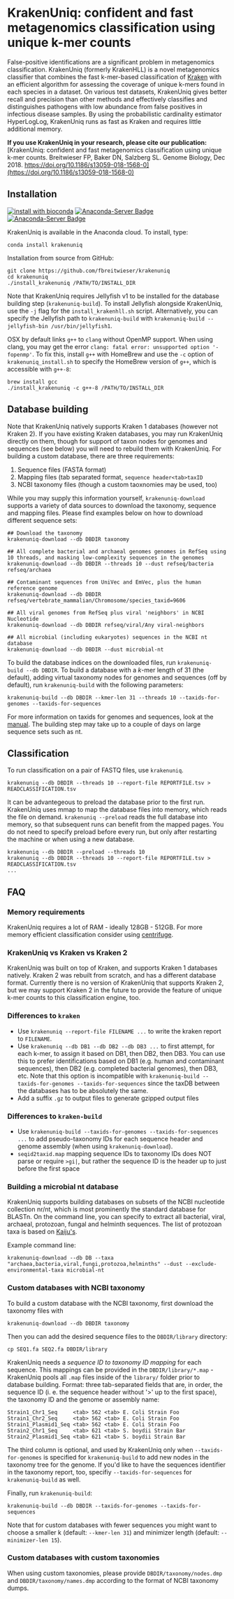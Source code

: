 KrakenUniq: confident and fast metagenomics classification using unique k-mer counts
===============================================

False-positive identifications are a significant problem in metagenomics classification. KrakenUniq (formerly KrakenHLL) is a novel metagenomics classifier that combines the fast k-mer-based classification of [Kraken](https://github.com/DerrickWood/kraken) with an efficient algorithm for assessing the coverage of unique k-mers found in each species in a dataset. On various test datasets, KrakenUniq gives better recall and precision than other methods and effectively classifies and distinguishes pathogens with low abundance from false positives in infectious disease samples. By using the probabilistic cardinality estimator HyperLogLog, KrakenUniq runs as fast as Kraken and requires little additional memory. 

**If you use KrakenUniq in your research, please cite our publication:** [KrakenUniq: confident and fast metagenomics classification using unique k-mer counts. Breitwieser FP, Baker DN, Salzberg SL. Genome Biology, Dec 2018. https://doi.org/10.1186/s13059-018-1568-0](https://doi.org/10.1186/s13059-018-1568-0)

## Installation
[![install with bioconda](https://img.shields.io/badge/install%20with-bioconda-brightgreen.svg?style=flat-square)](http://bioconda.github.io/recipes/krakenuniq/README.html)
[![Anaconda-Server Badge](https://anaconda.org/bioconda/krakenuniq/badges/latest_release_date.svg)](https://anaconda.org/bioconda/krakenuniq)
[![Anaconda-Server Badge](https://anaconda.org/bioconda/krakenuniq/badges/platforms.svg)](https://anaconda.org/bioconda/krakenuniq)

KrakenUniq is available in the Anaconda cloud. To install, type:

```
conda install krakenuniq
```

Installation from source from GitHub:
```
git clone https://github.com/fbreitwieser/krakenuniq
cd krakenuniq
./install_krakenuniq /PATH/TO/INSTALL_DIR
```

Note that KrakenUniq requires Jellyfish v1 to be installed for the database building step (`krakenuniq-build`). To install Jellyfish alongside KrakenUniq, use the `-j` flag for the `install_krakenhll.sh` script. Alternatively, you can specify the Jellyfish path to `krakenuniq-build` with `krakenuniq-build --jellyfish-bin /usr/bin/jellyfish1`.

OSX by default links `g++` to `clang` without OpenMP support. When using clang, you may get the error `clang: fatal error: unsupported option '-fopenmp'`. To fix this, install `g++` with HomeBrew and use the `-c` option of `krakenuniq_install.sh` to specify the HomeBrew version of `g++`, which is accessible with `g++-8`: 
``` 
brew install gcc
./install_krakenuniq -c g++-8 /PATH/TO/INSTALL_DIR
```

## Database building

Note that KrakenUniq natively supports Kraken 1 databases (however not Kraken 2). If you have existing Kraken databases, you may run KrakenUniq directly on them, though for support of taxon nodes for genomes and sequences (see below) you will need to rebuild them with KrakenUniq. For building a custom database, there are three requirements:

1. Sequence files (FASTA format)
2. Mapping files (tab separated format, `sequence header<tab>taxID`
3. NCBI taxonomy files (though a custom taoxnomies may be used, too)

While you may supply this information yourself, `krakenuniq-download` supports a variety of data sources to download the taxonomy, sequence and mapping files. Please find examples below on how to download different sequence sets:

```
## Download the taxonomy
krakenuniq-download --db DBDIR taxonomy

## All complete bacterial and archaeal genomes genomes in RefSeq using 10 threads, and masking low-complexity sequences in the genomes
krakenuniq-download --db DBDIR --threads 10 --dust refseq/bacteria refseq/archaea

## Contaminant sequences from UniVec and EmVec, plus the human reference genome
krakenuniq-download --db DBDIR refseq/vertebrate_mammalian/Chromosome/species_taxid=9606

## All viral genomes from RefSeq plus viral 'neighbors' in NCBI Nucleotide
krakenuniq-download --db DBDIR refseq/viral/Any viral-neighbors

## All microbial (including eukaryotes) sequences in the NCBI nt database
krakenuniq-download --db DBDIR --dust microbial-nt
```

To build the database indices on the downloaded files, run `krakenuniq-build --db DBDIR`.  To build a database with a *k*-mer length of 31 (the default), adding virtual taxonomy nodes for genomes and sequences (off by default), run `krakenuniq-build` with the following parameters:
```
krakenuniq-build --db DBDIR --kmer-len 31 --threads 10 --taxids-for-genomes --taxids-for-sequences

```

For more information on taxids for genomes and sequences, look at the [manual](MANUAL.md). The building step may take up to a couple of days on large sequence sets such as nt.

## Classification

To run classification on a pair of FASTQ files, use `krakenuniq`.

```
krakenuniq --db DBDIR --threads 10 --report-file REPORTFILE.tsv > READCLASSIFICATION.tsv
```

It can be advantegeous to preload the database prior to the first run. KrakenUniq uses mmap to map the database files into memory, which reads the file on demand. `krakenuniq --preload` reads the full database into memory, so that subsequent runs can benefit from the mapped pages. You do not need to specify preload before every run, but only after restarting the machine or when using a new database.

```
krakenuniq --db DBDIR --preload --threads 10
krakenuniq --db DBDIR --threads 10 --report-file REPORTFILE.tsv > READCLASSIFICATION.tsv
...
```


## FAQ

### Memory requirements

KrakenUniq requires a lot of RAM - ideally 128GB - 512GB. For more memory efficient classification consider using [centrifuge](https://github.com/infphilo/centrifuge).

### KrakenUniq vs Kraken vs Kraken 2

KrakenUniq was built on top of Kraken, and supports Kraken 1 databases natively. Kraken 2 was rebuilt from scratch, and has a different database format. Currently there is no version of KrakenUniq that supports Kraken 2, but we may support Kraken 2 in the future to provide the feature of unique k-mer counts to this classification engine, too.

### Differences to `kraken`
 - Use `krakenuniq --report-file FILENAME ...` to write the kraken report to `FILENAME`.
 - Use `krakenuniq --db DB1 --db DB2 --db DB3 ...` to first attempt, for each k-mer, to assign it based on DB1, then DB2, then DB3. You can use this to prefer identifications based on DB1 (e.g. human and contaminant sequences), then DB2 (e.g. completed bacterial genomes), then DB3, etc. Note that this option is incompatible with `krakenuniq-build --taxids-for-genomes --taxids-for-sequences` since the taxDB between the databases has to be absolutely the same.
 - Add a suffix `.gz` to output files to generate gzipped output files

### Differences to `kraken-build`
 - Use `krakenuniq-build --taxids-for-genomes --taxids-for-sequences ...` to add pseudo-taxonomy IDs for each sequence header and genome assembly (when using `krakenuniq-download`). 
 - `seqid2taxid.map` mapping sequence IDs to taxonomy IDs does NOT parse or require `>gi|`, but rather the sequence ID is the header up to just before the first space
 
### Building a microbial nt database

KrakenUniq supports building databases on subsets of the NCBI nucleotide collection nr/nt, which is most prominently the standard database for BLASTn. On the command line, you can specify to extract all bacterial, viral, archaeal, protozoan, fungal and helminth sequences. The list of protozoan taxa is based on [Kaiju's](https://raw.githubusercontent.com/bioinformatics-centre/kaiju/master/util/taxonlist.tsv).

Example command line:
```
krakenuniq-download --db DB --taxa "archaea,bacteria,viral,fungi,protozoa,helminths" --dust --exclude-environmental-taxa microbial-nt
```


### Custom databases with NCBI taxonomy
To build a custom database with the NCBI taxonomy, first download the taxonomy files with
```
krakenuniq-download --db DBDIR taxonomy
```
Then you can add the desired sequence files to the `DBDIR/library` directory:
```
cp SEQ1.fa SEQ2.fa DBDIR/library
```
KrakenUniq needs a _sequence ID to taxonomy ID mapping_ for each sequence. This mappings can be provided in the `DBDIR/library/*.map` - KrakenUniq pools all `.map` files inside of the `library/` folder prior to database building. Format: three tab-separated fields that are, in order, the sequence ID (i. e. the sequence header without '>' up to the first space), the taxonomy ID and the genome or assembly name:
```
Strain1_Chr1_Seq     <tab> 562 <tab> E. Coli Strain Foo
Strain1_Chr2_Seq     <tab> 562 <tab> E. Coli Strain Foo
Strain1_Plasmid1_Seq <tab> 562 <tab> E. Coli Strain Foo
Strain2_Chr1_Seq     <tab> 621 <tab> S. boydii Strain Bar
Strain2_Plasmid1_Seq <tab> 621 <tab> S. boydii Strain Bar
```
The third column is optional, and used by KrakenUniq only when `--taxids-for-genomes` is specified for `krakenuniq-build` to add new nodes in the taxonomy tree for the genome. If you'd like to have the sequences identifier in the taxonomy report, too, specifiy `--taxids-for-sequences` for `krakenuniq-build` as well.

Finally, run `krakenuniq-build`:
```
krakenuniq-build --db DBDIR --taxids-for-genomes --taxids-for-sequences
```

Note that for custom databases with fewer sequences you might want to choose a smaller k (default: `--kmer-len 31`) and minimizer length (default: `--minimizer-len 15`).

### Custom databases with custom taxonomies

When using custom taxonomies, please provide `DBDIR/taxonomy/nodes.dmp` and `DBDIR/taxonomy/names.dmp` according to the format of NCBI taxonomy dumps.
